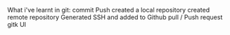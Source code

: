 What i've learnt in git:
commit
Push
created a local repository
created remote repository
Generated SSH and added to Github
pull / Push request
gitk UI

